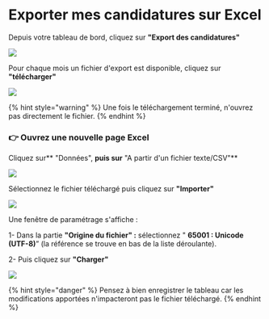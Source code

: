 # Exporter mes candidatures sur Excel

Depuis votre tableau de bord, cliquez sur **"Export des candidatures"**

![](../.gitbook/assets/export1.png)

Pour chaque mois un fichier d'export est disponible, cliquez sur **"télécharger"**

![](../.gitbook/assets/export2.png)

{% hint style="warning" %}
Une fois le téléchargement terminé, n'ouvrez pas directement le fichier.
{% endhint %}

### **👉 Ouvrez une nouvelle page Excel**

Cliquez sur** "Données", **puis sur** "A partir d'un fichier texte/CSV"**

![](<../.gitbook/assets/image (70).png>)

Sélectionnez le fichier téléchargé puis cliquez sur **"Importer"**&#x20;

![](<../.gitbook/assets/image (72).png>)

Une fenêtre de paramétrage s'affiche :&#x20;

1- Dans  la partie **"Origine du fichier"  :** sélectionnez " **65001 : Unicode (UTF-8)**” (la référence se trouve en bas de la liste déroulante).&#x20;

2-  Puis cliquez sur **"Charger"**

![](<../.gitbook/assets/image (74).png>)

{% hint style="danger" %}
Pensez à bien enregistrer le tableau car les modifications apportées n'impacteront pas le fichier téléchargé.
{% endhint %}





